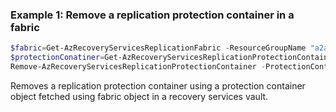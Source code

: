 ### Example 1: Remove a replication protection container in a fabric
```powershell
$fabric=Get-AzRecoveryServicesReplicationFabric -ResourceGroupName "a2arecoveryrg" -ResourceName "a2arecoveryvault" -FabricName "demofabric"
$protectionConatiner=Get-AzRecoveryServicesReplicationProtectionContainer -ResourceGroupName "a2arecoveryrg" -ResourceName "a2arecoveryvault" -Fabric $fabric -ProtectionContainer "demoProtectionContainer"
Remove-AzRecoveryServicesReplicationProtectionContainer -ProtectionContainer $protectionConatiner -ResourceGroupName "a2arecoveryrg" -ResourceName "a2arecoveryvault"
```

Removes a replication protection container using a protection container object fetched using fabric object in a recovery services vault.